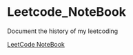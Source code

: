 # Leetcode_NoteBook
Document the history of my leetcoding  

[LeetCode NoteBook](https://github.com/jianruixiao/Leetcode_NoteBook/wiki)
